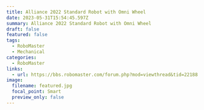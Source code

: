 ```yaml
---
title: Alliance 2022 Standard Robot with Omni Wheel
date: 2023-05-31T15:54:45.597Z
summary: Alliance 2022 Standard Robot with Omni Wheel
draft: false
featured: false
tags:
  - RoboMaster
  - Mechanical
categories:
  - RoboMaster
links:
  - url: https://bbs.robomaster.com/forum.php?mod=viewthread&tid=22188
image:
  filename: featured.jpg
  focal_point: Smart
  preview_only: false
---
```

